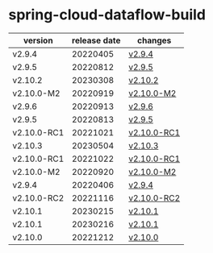 # spring-cloud-dataflow-build	


|version|release date|changes|
|---|---|---|
|v2.9.4|20220405|[v2.9.4](./v2.9.4-20220405.md)|
|v2.9.5|20220812|[v2.9.5](./v2.9.5-20220812.md)|
|v2.10.2|20230308|[v2.10.2](./v2.10.2-20230308.md)|
|v2.10.0-M2|20220919|[v2.10.0-M2](./v2.10.0-M2-20220919.md)|
|v2.9.6|20220913|[v2.9.6](./v2.9.6-20220913.md)|
|v2.9.5|20220813|[v2.9.5](./v2.9.5-20220813.md)|
|v2.10.0-RC1|20221021|[v2.10.0-RC1](./v2.10.0-RC1-20221021.md)|
|v2.10.3|20230504|[v2.10.3](./v2.10.3-20230504.md)|
|v2.10.0-RC1|20221022|[v2.10.0-RC1](./v2.10.0-RC1-20221022.md)|
|v2.10.0-M2|20220920|[v2.10.0-M2](./v2.10.0-M2-20220920.md)|
|v2.9.4|20220406|[v2.9.4](./v2.9.4-20220406.md)|
|v2.10.0-RC2|20221116|[v2.10.0-RC2](./v2.10.0-RC2-20221116.md)|
|v2.10.1|20230215|[v2.10.1](./v2.10.1-20230215.md)|
|v2.10.1|20230216|[v2.10.1](./v2.10.1-20230216.md)|
|v2.10.0|20221212|[v2.10.0](./v2.10.0-20221212.md)|
